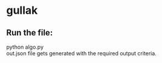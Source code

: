# gullak

## Run the file: 
python algo.py  
out.json file gets generated with the required output criteria. 

